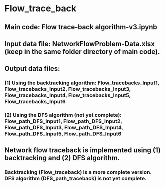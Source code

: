 # Flow_trace_back
## Main code: Flow trace-back algorithm-v3.ipynb
## Input data file: NetworkFlowProblem-Data.xlsx (keep in the same folder directory of main code).
## Output data files: 
### (1) Using the backtracking algorithm: Flow_tracebacks_Input1, Flow_tracebacks_Input2, Flow_tracebacks_Input3, Flow_tracebacks_Input4, Flow_tracebacks_Input5, Flow_tracebacks_Input6
### (2) Using the DFS algorithm (not yet complete): Flow_path_DFS_Input1, Flow_path_DFS_Input2, Flow_path_DFS_Input3, Flow_path_DFS_Input4, Flow_path_DFS_Input5, Flow_path_DFS_Input6
## Network flow traceback is implemented using (1) backtracking and (2) DFS algorithm.
### Backtracking (Flow_traceback) is a more complete version. DFS algorithm (DFS_path_traceback) is not yet complete.
